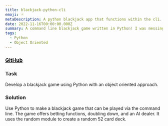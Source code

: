 ```yaml
---
title: blackjack-python-cli
emoji: 🃏
metaDescription: A python blackjack app that functions within the cli.
date: 2022-11-16T00:00:00.000Z
summary: A command line blackjack game written in Python! I was messing around with object orientation in Python and wanted to create a fun little game out of and this was the result. I am still working on cleaning up the code and output, but it is fully functional. This blackjack game pits you against an AI dealer, and enables you to bet virtual chips.
tags:
  - Python
  - Object Oriented
---
```

### [GitHub](https://github.com/lukel43/blackjack-python-cli)
### Task

Develop a blackjack game using Python with an object oriented approach.

### Solution

Use Python to make a blackjack game that can be played via the command line. The game offers betting functions, doubling down, and an AI dealer. It uses the random module to create a random 52 card deck.
